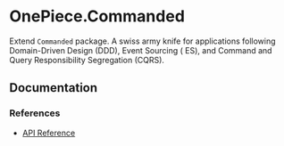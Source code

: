 # OnePiece.Commanded

Extend `Commanded` package. A swiss army knife for applications following Domain-Driven Design (DDD), Event Sourcing (
ES), and Command and Query Responsibility Segregation (CQRS).

## Documentation

### References

- [API Reference](api-reference.html)
